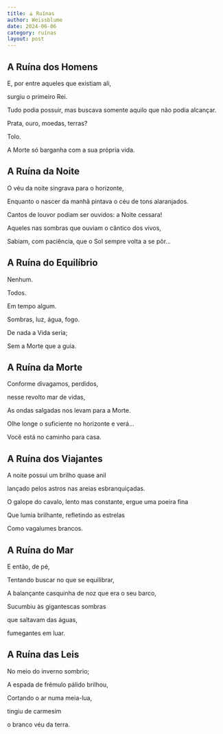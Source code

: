 ```yaml
---
title: ⚶ Ruínas
author: Weissblume
date: 2024-06-06
category: ruínas
layout: post
---
```

## A Ruína dos Homens

E, por entre aqueles que existiam ali,

surgiu o primeiro Rei.

Tudo podia possuir, mas buscava somente aquilo que não podia alcançar.

Prata, ouro, moedas, terras? 

Tolo. 

A Morte só barganha com a sua própria vida.


## A Ruína da Noite

O véu da noite singrava para o horizonte,

Enquanto o nascer da manhã pintava o céu de tons alaranjados.

Cantos de louvor podiam ser ouvidos: a Noite cessara!

Aqueles nas sombras que ouviam o cântico dos vivos,

Sabiam, com paciência, que o Sol sempre volta a se pôr…

## A Ruína do Equilíbrio

Nenhum.

Todos.

Em tempo algum.

Sombras, luz, água, fogo.

De nada a Vida seria;

Sem a Morte que a guia.

## A Ruína da Morte

Conforme divagamos, perdidos, 

nesse revolto mar de vidas,

As ondas salgadas nos levam para a Morte.

Olhe longe o suficiente no horizonte e verá…

Você está no caminho para casa.

## A Ruína dos Viajantes

A noite possui um brilho quase anil 

lançado pelos astros nas areias esbranquiçadas.

O galope do cavalo, lento mas constante, ergue uma poeira fina 

Que lumia brilhante, refletindo as estrelas

Como vagalumes brancos.

## A Ruína do Mar

E então, de pé,

Tentando buscar no que se equilibrar, 

A balançante casquinha de noz que era o seu barco,

Sucumbiu às gigantescas sombras

que saltavam das águas, 

fumegantes em luar.

## A Ruína das Leis

No meio do inverno sombrio;

A espada de frêmulo pálido brilhou,

Cortando o ar numa meia-lua,

tingiu de carmesim

o branco véu da terra.
